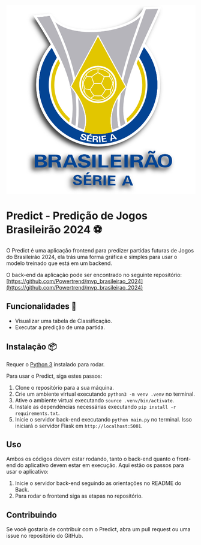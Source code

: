 <p align="center">
  <img src="/assets/images/brasileiro-serie-a.png" alt="Logo Brasileirão 2024">
</p>

# Predict - Predição de Jogos Brasileirão 2024 ⚽

O Predict é uma aplicação frontend para predizer partidas futuras de Jogos do Brasileirão 2024, ela trás uma forma gráfica e simples para usar o modelo treinado que está em um backend.

O back-end da aplicação pode ser encontrado no seguinte repositório: [https://github.com/Powertrend/mvp_brasileirao_2024](https://github.com/Powertrend/mvp_brasileirao_2024)

## Funcionalidades 🤖

-   Visualizar uma tabela de Classificação.
-   Executar a predição de uma partida.


## Instalação 📦

Requer o [Python 3](https://www.python.org/downloads/) instalado para rodar.

Para usar o Predict, siga estes passos:

1. Clone o repositório para a sua máquina.
2. Crie um ambiente virtual executando `python3 -m venv .venv` no terminal.
3. Ative o ambiente virtual executando `source .venv/bin/activate`.
4. Instale as dependências necessárias executando `pip install -r requirements.txt`.
5. Inicie o servidor back-end executando `python main.py` no terminal. Isso iniciará o servidor Flask em `http://localhost:5001`.

## Uso

Ambos os códigos devem estar rodando, tanto o back-end quanto o front-end do aplicativo devem estar em execução. Aqui estão os passos para usar o aplicativo:

1. Inicie o servidor back-end seguindo as orientações no README do Back.
2. Para rodar o frontend siga as etapas no repositório.

## Contribuindo

Se você gostaria de contribuir com o Predict, abra um pull request ou uma issue no repositório do GitHub.